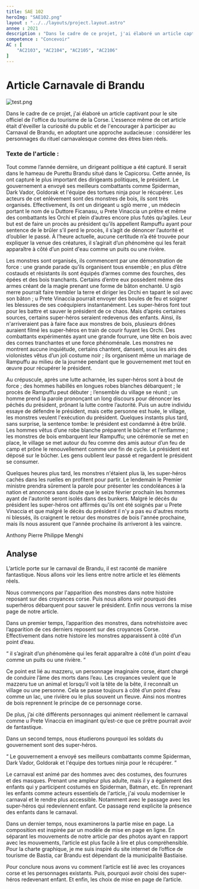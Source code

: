 ```yaml
---
title: SAE 102
heroImg: "SAE102.png"
layout : "../../layouts/project.layout.astro"
annee : 2021
description : "Dans le cadre de ce projet, j'ai élaboré un article captivant pour le site officiel de l'office du tourisme de la Corse. L'essence même de cet article était d'éveiller la curiosité du public et de l'encourager à participer au Carnaval de Brandu, en adoptant une approche audacieuse : considérer les personnages du rituel carnavalesque comme des êtres bien réels."
competence : "Concevoir"
AC : [
    "AC2103", "AC2104", "AC2105", "AC2106"
]
---
```


# Article Carnavale di Brandu


![test.png](/img/sae102/sae102.webp)


Dans le cadre de ce projet, j'ai élaboré un article captivant pour le site officiel de l'office du tourisme de la Corse. L'essence même de cet article était d'éveiller la curiosité du public et de l'encourager à participer au Carnaval de Brandu, en adoptant une approche audacieuse : considérer les personnages du rituel carnavalesque comme des êtres bien réels.


### Texte de l'article : 

Tout comme l’année dernière, un dirigeant politique a été capturé. Il serait dans le hameau de Purettu Brandu situé dans le Capicorsu. Cette année, ils ont capturé le plus important des dirigeants politiques, le président. Le gouvernement a envoyé ses meilleurs combattants comme Spiderman, Dark Vador, Goldorak et l'équipe des tortues ninja pour le récupérer. Les acteurs de cet enlèvement sont des monstres de bois, ils sont très organisés. Effectivement, ils ont un dirigeant u sgiò merre , un médecin portant le nom de u Duttore Ficanasu, u Prete Vinaccia un prêtre et même des combattants les Orchi et plein d’autres encore plus futés qu’agiles. Leur but est de faire un procès au président qu’ils appellent Rampuffu  ayant pour sentence de le brûler s’il perd le procès, il s’agit de dénoncer l’autorité et d’oublier le passé. À l’heure actuelle, aucune certitude n’a été trouvée pour expliquer la venue des créatures, il s’agirait d’un phénomène qui les ferait apparaître à côté d’un point d'eau comme un puits ou une rivière. 

Les monstres sont organisés, ils commencent par une démonstration de force : une grande parade qu’ils organisent tous ensemble ; en plus d’être costauds et résistants ils sont équipés d’armes comme des fourches, des épées et des bois tranchants. Certains d’entre eux possèdent même des armes créant de la magie prenant une forme de bâton enchanté. U sgiò merre pourrait faire trembler la terre et diriger les Orchi en tapant le sol avec son bâton ; u Prete Vinaccia pourrait envoyer des boules de feu et soigner les blessures de ses coéquipiers instantanément. Les super-héros font tout pour les battre et sauver le président de ce chaos. Mais d’après certaines sources, certains super-héros seraient redevenus des enfants. Ainsi, ils n'arriveraient pas à faire face aux monstres de bois, plusieurs drônes auraient filmé les super-héros en train de courir fuyant les Orchi. Des combattants expérimentés ayant une grande fourrure, une tête en bois avec des cornes tranchantes et une force phénoménale. Les monstres ne montrent aucune inquiétude, certains chantent, dansent, sous les airs des violonistes vêtus d’un joli costume noir ;  ils organisent même un mariage de Rampuffu au milieu de la journée pendant que le gouvernement met tout en œuvre pour récupérer le président.

Au crépuscule, après une lutte acharnée, les super-héros sont à bout de force ; des hommes habillés en longues robes blanches débarquent ; le procès de Rampuffu peut débuter ; l’ensemble du village se réunit ; un homme prend la parole prononçant un long discours pour dénoncer les péchés du président, prônant la lutte contre l’autorité. Puis un autre individu essaye de défendre le président, mais cette personne est huée, le village, les monstres veulent l'exécution du président. Quelques instants plus tard, sans surprise, la sentence tombe: le président est condamné à être brûlé. Les hommes vêtus d’une robe blanche préparent le bûcher et l'enflamme ; les monstres de bois embarquent leur Rampuffu; une cérémonie se met en place, le village se met autour du feu comme des amis autour d’un feu de camp et prône le renouvellement comme une fin de cycle. Le président est déposé sur le bûcher. Les gens oublient leur passé et regardent le président se consumer. 

Quelques heures plus tard, les monstres n'étaient plus là, les super-héros cachés dans les ruelles en profitent pour partir. Le lendemain le Premier ministre prendra sûrement la parole pour présenter les condoléances à la nation et annoncera sans doute que le seize février prochain les hommes ayant de l'autorité seront isolés dans des bunkers. Malgré le décès du président les super-héros ont affirmés qu'ils ont été soignés par u Prete Vinaccia et que malgré le décès du président il n'y a pas eu d'autres morts ni blessés, ils craignent le retour des monstres de bois l'année prochaine, mais ils nous assurent que l'année prochaine ils arriveront à les vaincre.


Anthony Pierre Philippe Menghi



## Analyse 

L’article porte sur le carnaval de Brandu, il est raconté de manière fantastique. Nous
allons voir les liens entre notre article et les éléments réels.

Nous commençons par l'apparition des monstres dans notre histoire reposant sur
des croyances corse. Puis nous allons voir pourquoi des superhéros débarquent
pour sauver le président. Enfin nous verrons la mise page de notre article.

Dans un premier temps, l’apparition des monstres, dans notrehistoire avec
l’apparition de ces derniers reposent sur des croyances Corse.
Effectivement dans notre histoire les monstres apparaissent à côté d’un point d’eau.

“ il s’agirait d’un phénomène qui les ferait apparaître à côté d’un point d'eau comme un puits ou une rivière. “


Ce point est lié au mazzeru, un personnage imaginaire corse, étant chargé de
conduire l’âme des morts dans l’eau. Les croyances veulent que le mazzeru tue un
animal et lorsqu’il voit la tête de la bête, il reconnaît un village ou une personne.
Cela se passe toujours à côté d’un point d’eau comme un lac, une rivière ou le plus
souvent un fleuve. Ainsi nos montres de bois reprennent le principe de ce
personnage corse.

De plus, j’ai cité différents personnages qui animent réellement le carnaval comme u
Prete Vinaccia en imaginant qu’est-ce que ce prêtre pourrait avoir de fantastique.

Dans un second temps, nous étudierons pourquoi les soldats du
gouvernement sont des super-héros.

“ Le gouvernement a envoyé ses meilleurs combattants comme Spiderman, Dark
Vador, Goldorak et l'équipe des tortues ninja pour le récupérer. ”

Le carnaval est animé par des hommes avec des costumes, des fourrures et des
masques. Prenant une ampleur plus adulte, mais il y a également des enfants qui y
participent costumés en Spiderman, Batman, etc. En reprenant les enfants comme
acteurs essentiels de l'article, j'ai voulu moderniser le carnaval et le rendre plus
accessible. Notamment avec le passage avec les super-héros qui redeviennent
enfant. Ce passage rend explicite la présence des enfants dans le carnaval.

Dans un dernier temps, nous examinerons la partie mise en page. La
composition est inspirée par un modèle de mise en page en ligne. En séparant les
mouvements de notre article par des photos ayant en rapport avec les mouvements,
l’article est plus facile à lire et plus compréhensible. Pour la charte graphique, je me suis inspiré du site internet de l’office de tourisme de Bastia, car Brandu est
dépendant de la municipalité Bastiaise.

Pour conclure nous avons vu comment l’article est lié avec les croyances corse et
les personnages existants. Puis, pourquoi avoir choisi des super-héros redevenant
enfant. Et enfin, les choix de mise en page de l’article.